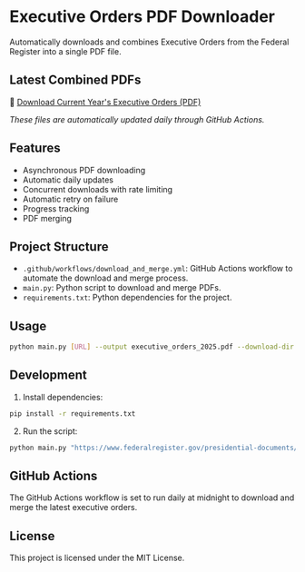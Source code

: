 # Executive Orders PDF Downloader

Automatically downloads and combines Executive Orders from the Federal Register into a single PDF file.

## Latest Combined PDFs

📄 [Download Current Year's Executive Orders (PDF)](executive_orders_2025.pdf)

*These files are automatically updated daily through GitHub Actions.*

## Features

- Asynchronous PDF downloading
- Automatic daily updates
- Concurrent downloads with rate limiting
- Automatic retry on failure
- Progress tracking
- PDF merging

## Project Structure

- `.github/workflows/download_and_merge.yml`: GitHub Actions workflow to automate the download and merge process.
- `main.py`: Python script to download and merge PDFs.
- `requirements.txt`: Python dependencies for the project.

## Usage

```bash
python main.py [URL] --output executive_orders_2025.pdf --download-dir downloaded_pdfs
```

## Development

1. Install dependencies:

```bash
pip install -r requirements.txt
```

2. Run the script:

```bash
python main.py "https://www.federalregister.gov/presidential-documents/executive-orders/donald-trump/2025" --output executive_orders_2025.pdf --download-dir downloaded_pdfs
```

## GitHub Actions

The GitHub Actions workflow is set to run daily at midnight to download and merge the latest executive orders.

## License

This project is licensed under the MIT License.
